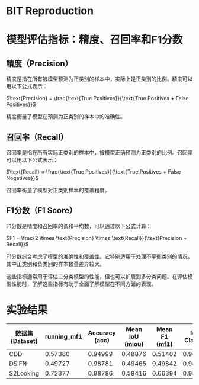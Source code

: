 # BIT Reproduction

# 模型评估指标：精度、召回率和F1分数

## 精度（Precision）

精度是指在所有被模型预测为正类别的样本中，实际上是正类别的比例。精度可以用以下公式表示：

$\text{Precision} = \frac{\text{True Positives}}{\text{True Positives + False Positives}}\$

精度衡量了模型在预测为正类别的样本中的准确性。

## 召回率（Recall）

召回率是指在所有实际正类别的样本中，被模型正确预测为正类别的比例。召回率可以用以下公式表示：

$\text{Recall} = \frac{\text{True Positives}}{\text{True Positives + False Negatives}}$

召回率衡量了模型对正类别样本的覆盖程度。

## F1分数（F1 Score）

F1分数是精度和召回率的调和平均数，可以通过以下公式计算：

$F1 = \frac{2 \times \text{Precision} \times \text{Recall}}{\text{Precision + Recall}}$

F1分数综合考虑了模型的准确性和覆盖性。它特别适用于处理不平衡类别的情况，其中正类别和负类别的样本数量差异较大。

这些指标通常用于评估二分类模型的性能，但也可以扩展到多分类问题。在评估模型性能时，了解这些指标有助于全面了解模型在不同方面的表现。

# 实验结果
| 数据集 (Dataset) | running_mf1 | Accuracy (acc) | Mean IoU (miou) | Mean F1 (mf1) | IoU Class 0 | IoU Class 1 | F1 Class 0 | F1 Class 1 | Precision Class 0 | Precision Class 1 | Recall Class 0 | Recall Class 1 |
|-----------------|--------------|-----------------|-----------------|--------------|--------------|--------------|-------------|-------------------|-------------------|-----------------|-----------------| ----------
| CDD             | 0.57380      | 0.94999         | 0.48876         | 0.51402      | 0.94991      | 0.02760      | 0.97431      | 0.05372     | 0.95037           | 0.74612           | 0.99949         | 0.02786         |
| DSIFN           | 0.49727      | 0.98781         | 0.49465         | 0.49842      | 0.98781      | 0.00149      | 0.99387      | 0.00298     | 0.98791           | 0.15170           | 0.99990         | 0.00151         |
| S2Looking       | 0.72377      | 0.98786         | 0.59416         | 0.66394      | 0.98783      | 0.20049      | 0.99388      | 0.33401     | 0.99088           | 0.49728           | 0.99689         | 0.25145         |

